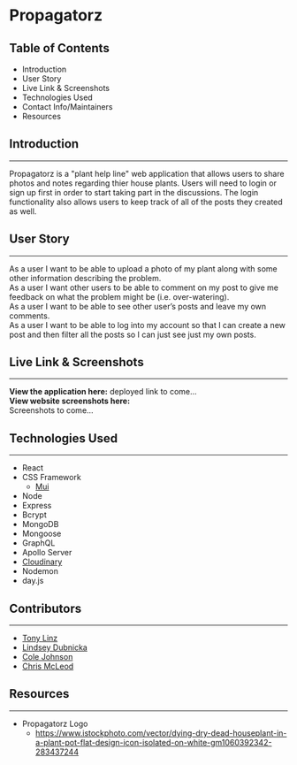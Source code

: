 # Propagatorz

## Table of Contents
* Introduction
* User Story
* Live Link & Screenshots
* Technologies Used
* Contact Info/Maintainers
* Resources


## Introduction
---------------
Propagatorz is a "plant help line" web application that allows users to share photos and notes regarding thier house plants.
Users will need to login or sign up first in order to start taking part in the discussions.
The login functionality also allows users to keep track of all of the posts they created as well.


## User Story
-------------
As a user I want to be able to upload a photo of my plant along with some other information describing the problem. <br/>
As a user I want other users to be able to comment on my post to give me feedback on what the problem might be (i.e. over-watering). <br/>
As a user I want to be able to see other user’s posts and leave my own comments. <br/>
As a user I want to be able to log into my account so that I can create a new post and then filter all the posts so I can just see just my own posts. <br/>


## Live Link & Screenshots
--------------------------
**View the application here:** deployed link to come... <br/>
**View website screenshots here:** <br/>
Screenshots to come...


## Technologies Used
--------------------
* React
* CSS Framework
    * [Mui](https://mui.com/material-ui/getting-started/installation/)
* Node
* Express
* Bcrypt
* MongoDB
* Mongoose
* GraphQL
* Apollo Server
* [Cloudinary](https://cloudinary.com/)
* Nodemon
* day.js


## Contributors
---------------
* [Tony Linz](https://github.com/alinz07)
* [Lindsey Dubnicka](https://github.com/lindseymiller2567)
* [Cole Johnson](https://github.com/ColeVibes)
* [Chris McLeod](https://github.com/Chris-McLeod2)


## Resources
---------------
* Propagatorz Logo
    * https://www.istockphoto.com/vector/dying-dry-dead-houseplant-in-a-plant-pot-flat-design-icon-isolated-on-white-gm1060392342-283437244